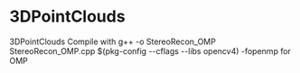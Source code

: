 # 3DPointClouds
3DPointClouds
Compile with g++ -o StereoRecon_OMP StereoRecon_OMP.cpp $(pkg-config --cflags --libs opencv4) -fopenmp for OMP
